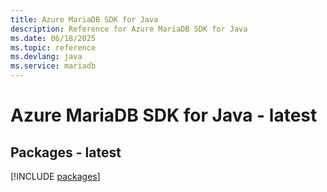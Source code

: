 ```yaml
---
title: Azure MariaDB SDK for Java
description: Reference for Azure MariaDB SDK for Java
ms.date: 06/18/2025
ms.topic: reference
ms.devlang: java
ms.service: mariadb
---
```

# Azure MariaDB SDK for Java - latest
## Packages - latest
[!INCLUDE [packages](mariadb-index.md)]